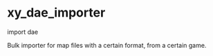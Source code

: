 # xy_dae_importer
import dae

Bulk importer for map files with a certain format, from a certain game.
